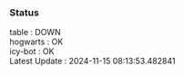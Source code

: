 ### Status


table : DOWN  
hogwarts : OK  
icy-bot : OK  
Latest Update : 2024-11-15 08:13:53.482841
